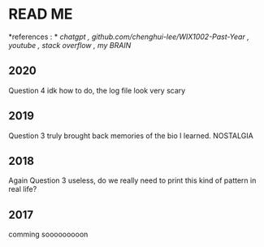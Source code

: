 # READ ME  

*references : *
*chatgpt , github.com/chenghui-lee/WIX1002-Past-Year , youtube , stack overflow , my BRAIN*

## 2020  
Question 4 idk how to do, the log file look very scary

## 2019  
Question 3 truly brought back memories of the bio I learned. NOSTALGIA

## 2018
Again Question 3 useless, do we really need to print this kind of pattern in real life?

## 2017 
comming sooooooooon
